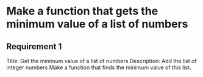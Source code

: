 # Make a function that gets the minimum value of a list of numbers
## Requirement 1

Title: Get the minimum value of a list of numbers
Description: Add the list of integer numbers 
Make a function that finds the minimum value of this list.
 
